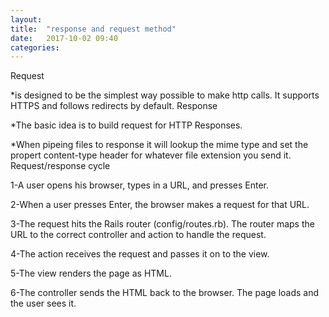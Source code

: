 ```yaml
---
layout: 
title:  "response and request method"
date:   2017-10-02 09:40
categories: 
---
```


Request

*is designed to be the simplest way possible to make http calls. It supports HTTPS and follows redirects by default.
Response

*The basic idea is to build request for HTTP Responses.

*When pipeing files to response it will lookup the mime type and set the propert content-type header for whatever file extension you send it.
Request/response cycle

1-A user opens his browser, types in a URL, and presses Enter.

2-When a user presses Enter, the browser makes a request for that URL.

3-The request hits the Rails router (config/routes.rb). The router maps the URL to the correct controller and action to handle the request.

4-The action receives the request and passes it on to the view.

5-The view renders the page as HTML.

6-The controller sends the HTML back to the browser. The page loads and the user sees it.